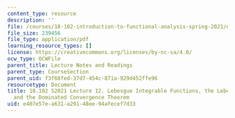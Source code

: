 ```yaml
---
content_type: resource
description: ''
file: /courses/18-102-introduction-to-functional-analysis-spring-2021/e407e57ea631a29148ee94afecef7d33_MIT18_102s21_lec12.pdf
file_size: 239456
file_type: application/pdf
learning_resource_types: []
license: https://creativecommons.org/licenses/by-nc-sa/4.0/
ocw_type: OCWFile
parent_title: Lecture Notes and Readings
parent_type: CourseSection
parent_uid: f3f68fed-37d7-454c-871a-929d452ffe96
resourcetype: Document
title: 18.102 S2021 Lecture 12. Lebesgue Integrable Functions, the Lebesgue Integral
  and the Dominated Convergence Theorem
uid: e407e57e-a631-a291-48ee-94afecef7d33
---
```

